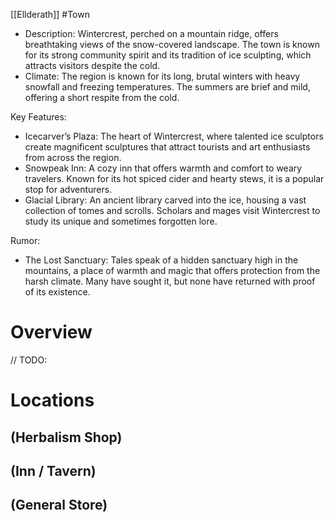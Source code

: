 [[Ellderath]]
#Town

- Description: Wintercrest, perched on a mountain ridge, offers breathtaking views of the snow-covered landscape. The town is known for its strong community spirit and its tradition of ice sculpting, which attracts visitors despite the cold.
- Climate: The region is known for its long, brutal winters with heavy snowfall and freezing temperatures. The summers are brief and mild, offering a short respite from the cold.

Key Features:

- Icecarver’s Plaza: The heart of Wintercrest, where talented ice sculptors create magnificent sculptures that attract tourists and art enthusiasts from across the region.
- Snowpeak Inn: A cozy inn that offers warmth and comfort to weary travelers. Known for its hot spiced cider and hearty stews, it is a popular stop for adventurers.
- Glacial Library: An ancient library carved into the ice, housing a vast collection of tomes and scrolls. Scholars and mages visit Wintercrest to study its unique and sometimes forgotten lore.

Rumor:

- The Lost Sanctuary: Tales speak of a hidden sanctuary high in the mountains, a place of warmth and magic that offers protection from the harsh climate. Many have sought it, but none have returned with proof of its existence.

# Overview

// TODO:

# Locations

## (Herbalism Shop)

## (Inn / Tavern)

## (General Store)
